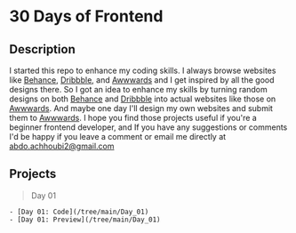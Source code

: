# 30 Days of Frontend

## Description

I started this repo to enhance my coding skills.
I always browse websites like [Behance](https://behance.net), [Dribbble](https://dribbble.com), and [Awwwards](https://awwwards.com) and I get inspired by all the good designs there. So I got an idea to enhance my skills by turning random designs on both [Behance](https://behance.net) and [Dribbble](https://dribbble.com) into actual websites like those on [Awwwards](https://awwwards.com). And maybe one day I'll design my own websites and submit them to [Awwwards](https://awwwards.com).
I hope you find those projects useful if you're a beginner frontend developer, and If you have any suggestions or comments I'd be happy if you leave a comment or email me directly at <a href="mailto:abdo.achhoubi2@gmail.com">abdo.achhoubi2@gmail.com</a>

## Projects

> Day 01

    - [Day 01: Code](/tree/main/Day_01)
    - [Day 01: Preview](/tree/main/Day_01)
